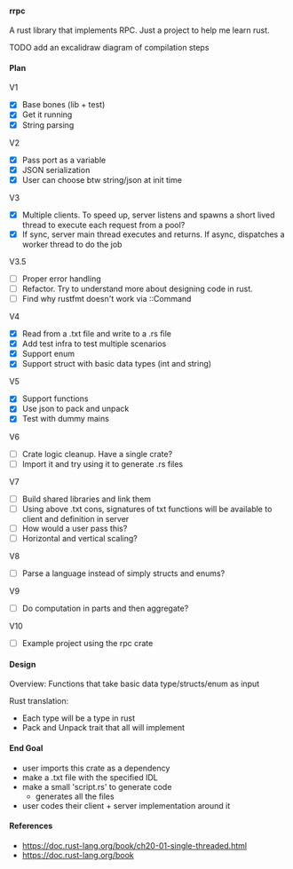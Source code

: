 #### rrpc

A rust library that implements RPC. Just a project to help me learn rust.

TODO add an excalidraw diagram of compilation steps

#### Plan

V1
 - [x] Base bones (lib + test)
 - [x] Get it running
 - [x] String parsing

V2
 - [x] Pass port as a variable
 - [x] JSON serialization
 - [x] User can choose btw string/json at init time

V3
 - [x] Multiple clients. To speed up, server listens and spawns a short lived thread to execute each request from a pool?
 - [x] If sync, server main thread executes and returns. If async, dispatches a worker thread to do the job

V3.5
 - [ ] Proper error handling
 - [ ] Refactor. Try to understand more about designing code in rust.
 - [ ] Find why rustfmt doesn't work via ::Command

V4
 - [x] Read from a .txt file and write to a .rs file
 - [x] Add test infra to test multiple scenarios
 - [x] Support enum
 - [x] Support struct with basic data types (int and string)

V5
 - [x] Support functions
 - [x] Use json to pack and unpack
 - [x] Test with dummy mains

V6
 - [ ] Crate logic cleanup. Have a single crate?
 - [ ] Import it and try using it to generate .rs files

V7
 - [ ] Build shared libraries and link them
 - [ ] Using above .txt cons, signatures of txt functions will be available to client and definition in server
 - [ ] How would a user pass this?
 - [ ] Horizontal and vertical scaling?

V8
 - [ ] Parse a language instead of simply structs and enums?

V9
 - [ ] Do computation in parts and then aggregate?

V10
 - [ ] Example project using the rpc crate

#### Design

Overview: Functions that take basic data type/structs/enum as input

Rust translation:
 - Each type will be a type in rust
 - Pack and Unpack trait that all will implement

#### End Goal

 - user imports this crate as a dependency
 - make a .txt file with the specified IDL
 - make a small 'script.rs' to generate code
   - generates all the files
 - user codes their client + server implementation around it

#### References
 - https://doc.rust-lang.org/book/ch20-01-single-threaded.html
 - https://doc.rust-lang.org/book
